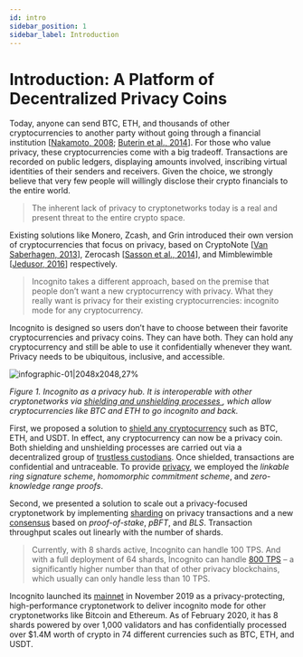 ```yaml
---
id: intro
sidebar_position: 1
sidebar_label: Introduction
---
```


# Introduction: A Platform of Decentralized Privacy Coins

Today, anyone can send BTC, ETH, and thousands of other cryptocurrencies to another party without going through a financial institution [[Nakamoto, 2008](http://www.bitcoin.org/bitcoin.pdf); [Buterin et al., 2014](https://github.com/ethereum/wiki/wiki/white-paper)]. For those who value privacy, these cryptocurrencies come with a big tradeoff. Transactions are recorded on public ledgers, displaying amounts involved, inscribing virtual identities of their senders and receivers. Given the choice, we strongly believe that very few people will willingly disclose their crypto financials to the entire world.

> The inherent lack of privacy to cryptonetworks today is a real and present threat to the entire crypto space. 

Existing solutions like Monero, Zcash, and Grin introduced their own version of cryptocurrencies that focus on privacy, based on CryptoNote [[Van Saberhagen, 2013](https://cryptonote.org/whitepaper.pdf)], Zerocash [[Sasson et al., 2014](http://zerocash-project.org/media/pdf/zerocash-oakland2014.pdf)], and Mimblewimble [[Jedusor, 2016](https://scalingbitcoin.org/papers/mimblewimble.txt)] respectively.

> Incognito takes a different approach, based on the premise that people don’t want a new cryptocurrency with privacy. What they really want is privacy for their existing cryptocurrencies: incognito mode for any cryptocurrency.

Incognito is designed so users don’t have to choose between their favorite cryptocurrencies and privacy coins. They can have both. They can hold any cryptocurrency and still be able to use it confidentially whenever they want. Privacy needs to be ubiquitous, inclusive, and accessible.

![infographic-01|2048x2048,27%](upload://9fJjICUZMk3l2cmEdVFdvkxtXfr.jpeg) 

*Figure 1. Incognito as a privacy hub. It is interoperable with other cryptonetworks via [shielding and unshielding processes ](https://incognito.org/t/shielding-cryptocurrencies-turning-any-cryptocurrency-into-a-privacy-coin/83), which allow cryptocurrencies like BTC and ETH to go incognito and back.*

First, we proposed a solution to [shield any cryptocurrency](https://incognito.org/t/shielding-cryptocurrencies-turning-any-cryptocurrency-into-a-privacy-coin/83) such as BTC, ETH, and USDT. In effect, any cryptocurrency can now be a privacy coin. Both shielding and unshielding processes are carried out via a decentralized group of [trustless custodians](https://incognito.org/t/trustless-custodians-a-decentralized-approach-to-cryptocurrency-custodianship/84). Once shielded, transactions are confidential and untraceable. To provide [privacy](https://incognito.org/t/sending-cryptocurrencies-confidentially-ring-signature-homomorphic-commitment-and-zero-knowledge-range-proofs/170), we employed the *linkable ring signature scheme*, *homomorphic commitment scheme*, and *zero-knowledge range proofs*.

Second, we presented a solution to scale out a privacy-focused cryptonetwork by implementing [sharding](https://incognito.org/t/scaling-blockchain-privacy-with-sharding/169) on privacy transactions and a new [consensus](https://incognito.org/t/consensus-a-combination-of-pos-pbft-and-bls/114) based on *proof-of-stake*, *pBFT*, and *BLS*. Transaction throughput scales out linearly with the number of shards.

> Currently, with 8 shards active, Incognito can handle 100 TPS. And with a full deployment of 64 shards,  Incognito can handle [800 TPS](https://incognito.org/t/incognito-performance/270) – a significantly higher number than that of other privacy blockchains, which usually can only handle less than 10 TPS.

Incognito launched its [mainnet](https://mainnet.incognito.org/) in November 2019 as a privacy-protecting, high-performance cryptonetwork to deliver incognito mode for other cryptonetworks like Bitcoin and Ethereum. As of February 2020, it has 8 shards powered by over 1,000 validators and has confidentially processed over $1.4M worth of crypto in 74 different currencies such as BTC, ETH, and USDT.
